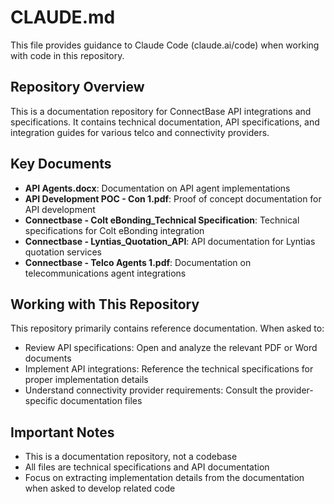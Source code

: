 # CLAUDE.md

This file provides guidance to Claude Code (claude.ai/code) when working with code in this repository.

## Repository Overview

This is a documentation repository for ConnectBase API integrations and specifications. It contains technical documentation, API specifications, and integration guides for various telco and connectivity providers.

## Key Documents

- **API Agents.docx**: Documentation on API agent implementations
- **API Development POC - Con 1.pdf**: Proof of concept documentation for API development
- **Connectbase - Colt eBonding_Technical Specification**: Technical specifications for Colt eBonding integration
- **Connectbase - Lyntias_Quotation_API**: API documentation for Lyntias quotation services
- **Connectbase - Telco Agents 1.pdf**: Documentation on telecommunications agent integrations

## Working with This Repository

This repository primarily contains reference documentation. When asked to:
- Review API specifications: Open and analyze the relevant PDF or Word documents
- Implement API integrations: Reference the technical specifications for proper implementation details
- Understand connectivity provider requirements: Consult the provider-specific documentation files

## Important Notes

- This is a documentation repository, not a codebase
- All files are technical specifications and API documentation
- Focus on extracting implementation details from the documentation when asked to develop related code